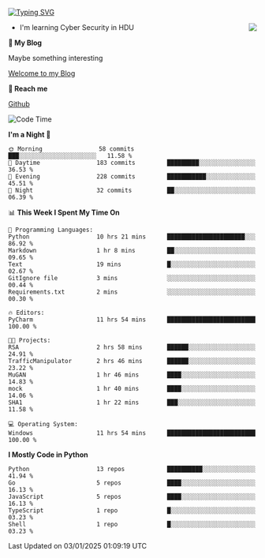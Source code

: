 [![Typing SVG](https://readme-typing-svg.herokuapp.com?font=Fira+Code&pause=1000&random=false&width=450&height=60&lines=Hello+%F0%9F%91%8B%F0%9F%8F%BB;I'm+JBNRZ)](https://git.io/typing-svg)

<a href="#">
  <img align="right" src="https://github-readme-stats.vercel.app/api?username=JBNRZ&show_icons=true&bg_color=15,f2f7fd,E0EAFC" />
</a>

- I'm learning Cyber Security in HDU

 **🌱 My Blog**

Maybe something interesting

[Welcome to my Blog](https://jbnrz.com.cn/)

 **💬 Reach me** 

[Github](https://github.com/JBNRZ)


<!--START_SECTION:waka-->
![Code Time](http://img.shields.io/badge/Code%20Time-809%20hrs%2045%20mins-blue)

**I'm a Night 🦉** 

```text
🌞 Morning                58 commits          ███░░░░░░░░░░░░░░░░░░░░░░   11.58 % 
🌆 Daytime                183 commits         █████████░░░░░░░░░░░░░░░░   36.53 % 
🌃 Evening                228 commits         ███████████░░░░░░░░░░░░░░   45.51 % 
🌙 Night                  32 commits          ██░░░░░░░░░░░░░░░░░░░░░░░   06.39 % 
```


📊 **This Week I Spent My Time On** 

```text
💬 Programming Languages: 
Python                   10 hrs 21 mins      ██████████████████████░░░   86.92 % 
Markdown                 1 hr 8 mins         ██░░░░░░░░░░░░░░░░░░░░░░░   09.65 % 
Text                     19 mins             █░░░░░░░░░░░░░░░░░░░░░░░░   02.67 % 
GitIgnore file           3 mins              ░░░░░░░░░░░░░░░░░░░░░░░░░   00.44 % 
Requirements.txt         2 mins              ░░░░░░░░░░░░░░░░░░░░░░░░░   00.30 % 

🔥 Editors: 
PyCharm                  11 hrs 54 mins      █████████████████████████   100.00 % 

🐱‍💻 Projects: 
RSA                      2 hrs 58 mins       ██████░░░░░░░░░░░░░░░░░░░   24.91 % 
TrafficManipulator       2 hrs 46 mins       ██████░░░░░░░░░░░░░░░░░░░   23.22 % 
MuGAN                    1 hr 46 mins        ████░░░░░░░░░░░░░░░░░░░░░   14.83 % 
mock                     1 hr 40 mins        ████░░░░░░░░░░░░░░░░░░░░░   14.06 % 
SHA1                     1 hr 22 mins        ███░░░░░░░░░░░░░░░░░░░░░░   11.58 % 

💻 Operating System: 
Windows                  11 hrs 54 mins      █████████████████████████   100.00 % 
```

**I Mostly Code in Python** 

```text
Python                   13 repos            ██████████░░░░░░░░░░░░░░░   41.94 % 
Go                       5 repos             ████░░░░░░░░░░░░░░░░░░░░░   16.13 % 
JavaScript               5 repos             ████░░░░░░░░░░░░░░░░░░░░░   16.13 % 
TypeScript               1 repo              █░░░░░░░░░░░░░░░░░░░░░░░░   03.23 % 
Shell                    1 repo              █░░░░░░░░░░░░░░░░░░░░░░░░   03.23 % 
```




 Last Updated on 03/01/2025 01:09:19 UTC
<!--END_SECTION:waka-->
